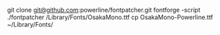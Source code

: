 
git clone git@github.com:powerline/fontpatcher.git
fontforge -script ./fontpatcher /Library/Fonts/OsakaMono.ttf
cp OsakaMono-Powerline.ttf ~/Library/Fonts/
